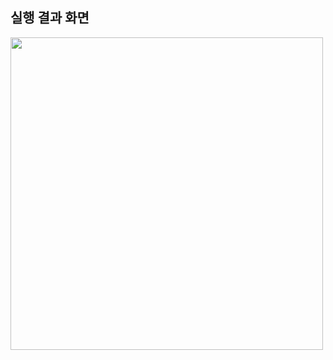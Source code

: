 ## 실행 결과 화면
<img src='https://github.com/22000489/WordMasterProject/blob/master/screenshots/설치한%20IDE의%20이름과%20실행화면%20캡쳐본.png?raw=true' width='500'>
